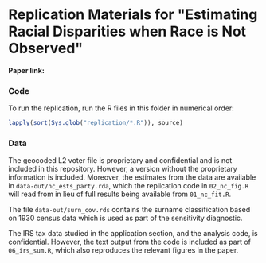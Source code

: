 # Replication Materials for "Estimating Racial Disparities when Race is Not Observed"

**Paper link:**

### Code

To run the replication, run the R files in this folder in numerical order:
```r
lapply(sort(Sys.glob("replication/*.R")), source)
```

### Data

The geocoded L2 voter file is proprietary and confidential and is not included
in this repository.
However, a version without the proprietary information is included.
Moreover, the estimates from the data are available in
`data-out/nc_ests_party.rda`, which the replication code in `02_nc_fig.R` will 
read from in lieu of full results being available from `01_nc_fit.R`.

The file `data-out/surn_cov.rds` contains the surname classification based on
1930 census data which is used as part of the sensitivity diagnostic.

The IRS tax data studied in the application section, and the analysis code,
is confidential. However, the text output from the code is included as part of
`06_irs_sum.R`, which also reproduces the relevant figures in the paper.
